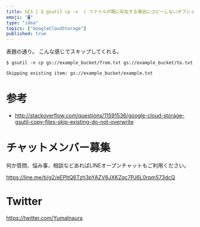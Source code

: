 ```yaml
---
title: GCS | $ gsutil cp -n  ( ファイルが既に存在する場合にコピーしないオプション )
emoji: "🖥"
type: "idea"
topics: ["GoogleCloudStorage"]
published: true
---
```


表題の通り。
こんな感じでスキップしてくれる。

```
$ gsutil -n cp gs://example_bucket/from.txt gs://example_bucket/to.txt

Skipping existing item: gs://example_bucket/example.txt
```

# 参考

- http://stackoverflow.com/questions/11591536/google-cloud-storage-gsutil-copy-files-skip-existing-do-not-overwrite








<!-- Update From Qiita API -->

# チャットメンバー募集


何か質問、悩み事、相談などあればLINEオープンチャットもご利用ください。

https://line.me/ti/g2/eEPltQ6Tzh3pYAZV8JXKZqc7PJ6L0rpm573dcQ





# Twitter


https://twitter.com/YumaInaura


<!-- Update From Qiita API -->


